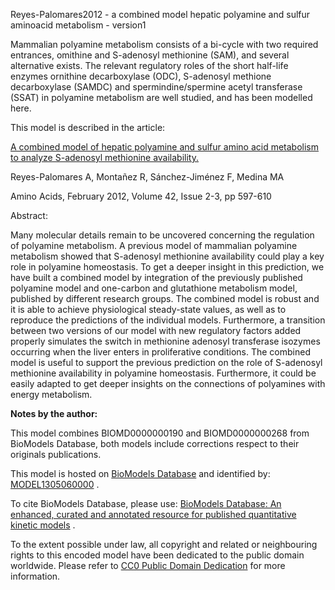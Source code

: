 

Reyes-Palomares2012 - a combined model hepatic polyamine and sulfur aminoacid
metabolism - version1

Mammalian polyamine metabolism consists of a bi-cycle with two required
entrances, omithine and S-adenosyl methionine (SAM), and several alternative
exists. The relevant regulatory roles of the short half-life enzymes ornithine
decarboxylase (ODC), S-adenosyl methione decarboxylase (SAMDC) and
spermindine/spermine acetyl transferase (SSAT) in polyamine metabolism are
well studied, and has been modelled here.

This model is described in the article:

[A combined model of hepatic polyamine and sulfur amino acid metabolism to
analyze S-adenosyl methionine
availability.](http://identifiers.org/pubmed/\[21814788\])

Reyes-Palomares A, Montañez R, Sánchez-Jiménez F, Medina MA

Amino Acids, February 2012, Volume 42, Issue 2-3, pp 597-610

Abstract:

Many molecular details remain to be uncovered concerning the regulation of
polyamine metabolism. A previous model of mammalian polyamine metabolism
showed that S-adenosyl methionine availability could play a key role in
polyamine homeostasis. To get a deeper insight in this prediction, we have
built a combined model by integration of the previously published polyamine
model and one-carbon and glutathione metabolism model, published by different
research groups. The combined model is robust and it is able to achieve
physiological steady-state values, as well as to reproduce the predictions of
the individual models. Furthermore, a transition between two versions of our
model with new regulatory factors added properly simulates the switch in
methionine adenosyl transferase isozymes occurring when the liver enters in
proliferative conditions. The combined model is useful to support the previous
prediction on the role of S-adenosyl methionine availability in polyamine
homeostasis. Furthermore, it could be easily adapted to get deeper insights on
the connections of polyamines with energy metabolism.

**Notes by the author:**

This model combines BIOMD0000000190 and BIOMD0000000268 from BioModels
Database, both models include corrections respect to their originals
publications.

This model is hosted on [BioModels Database](http://www.ebi.ac.uk/biomodels/)
and identified by:
[MODEL1305060000](http://identifiers.org/biomodels.db/MODEL1305060000) .

To cite BioModels Database, please use: [BioModels Database: An enhanced,
curated and annotated resource for published quantitative kinetic
models](http://identifiers.org/pubmed/20587024) .

To the extent possible under law, all copyright and related or neighbouring
rights to this encoded model have been dedicated to the public domain
worldwide. Please refer to [CC0 Public Domain
Dedication](http://creativecommons.org/publicdomain/zero/1.0/) for more
information.

